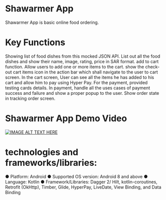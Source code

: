 # Shawarmer App

Shawarmer App is basic online food ordering. 

# Key Functions

Showing list of food dishes from this mocked JSON API. List out all the food dishes and show their name, image, rating, price in SAR format.
add to cart function. Allow users to add one or more items to the cart.
show the check-out cart items icon in the action bar which shall navigate to the user to cart screen.
In the cart screen, User can see all the items he has added to his cart and allow him to pay using Hyper Pay. 
For the payment, provided testing cards details. In payment, handle all the uses cases of payment success and failure and show a proper popup to the user.
Show order state in tracking order screen.

# Shawarmer App Demo Video

[![IMAGE ALT TEXT HERE](https://img.youtube.com/vi/asmnkDHritQ/0.jpg)](https://www.youtube.com/watch?v=asmnkDHritQ)

# technologies and frameworks/libraries:
●	Platform: Android
●	Supported OS version: Android 8 and above
●	Language: Kotlin
●	Framework/Libraries: Dagger 2/ Hilt, kotlin-coroutines, Retrofit (OkHttp), Timber, Glide, HyperPay, LiveDate, View Binding, and Data Binding

